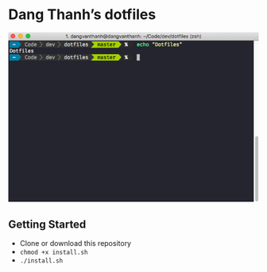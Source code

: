 # Dang Thanh’s dotfiles

![](screenshot.png)

## Getting Started 

- Clone or download this repository
- `chmod +x install.sh`
- `./install.sh`

